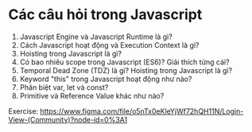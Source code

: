 # Các câu hỏi trong Javascript
1. Javascript Engine và Javascript Runtime là gì?
2. Cách Javascript hoạt động và Execution Context là gì?
3.  Hoisting trong Javascript là gì?
4. Có bao nhiêu scope trong Javascript (ES6)? Giải thích từng cái?
5. Temporal Dead Zone (TDZ) là gì? Hoisting trong Javascript là gì?
6. Keyword "this" trong Javascript hoạt động như nào?
7. Phân biệt var, let và const?
8. Primitive và Reference Value khác như nào?


Exercise:
https://www.figma.com/file/o5nTx0eKleYjWf72hQH11N/Login-View-(Community)?node-id=0%3A1
